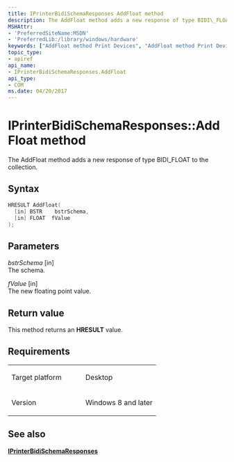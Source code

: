 ```yaml
---
title: IPrinterBidiSchemaResponses AddFloat method
description: The AddFloat method adds a new response of type BIDI\_FLOAT to the collection.
MSHAttr:
- 'PreferredSiteName:MSDN'
- 'PreferredLib:/library/windows/hardware'
keywords: ["AddFloat method Print Devices", "AddFloat method Print Devices , IPrinterBidiSchemaResponses interface", "IPrinterBidiSchemaResponses interface Print Devices , AddFloat method"]
topic_type:
- apiref
api_name:
- IPrinterBidiSchemaResponses.AddFloat
api_type:
- COM
ms.date: 04/20/2017
---
```


# IPrinterBidiSchemaResponses::AddFloat method

The AddFloat method adds a new response of type BIDI\_FLOAT to the collection.

## Syntax

```cpp
HRESULT AddFloat(
  [in] BSTR    bstrSchema,
  [in] FLOAT  fValue 
);
```

## Parameters

 *bstrSchema* \[in\]  
The schema.

 *fValue* \[in\]  
The new floating point value.

## Return value

This method returns an **HRESULT** value.

## Requirements

<table>
<colgroup>
<col width="50%" />
<col width="50%" />
</colgroup>
<tbody>
<tr class="odd">
<td><p>Target platform</p></td>
<td>Desktop</td>
</tr>
<tr class="even">
<td><p>Version</p></td>
<td><p>Windows 8 and later</p></td>
</tr>
</tbody>
</table>

## See also

[**IPrinterBidiSchemaResponses**](iprinterbidischemaresponses.md)
